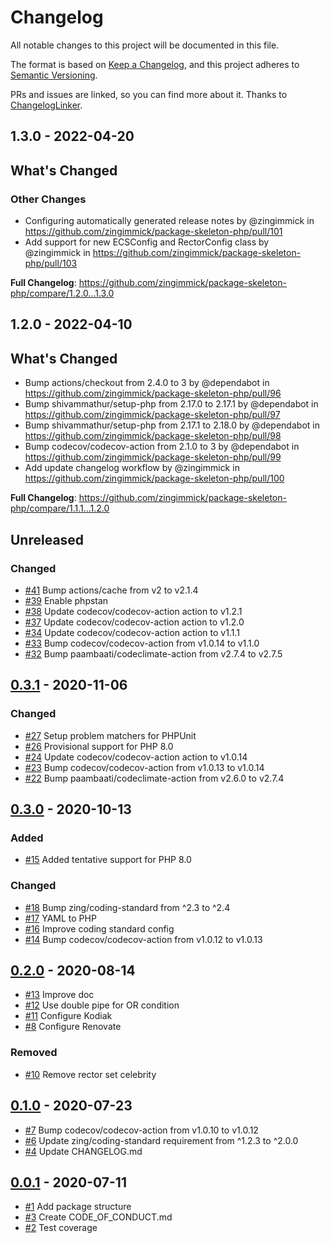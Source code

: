 # Changelog

All notable changes to this project will be documented in this file.

The format is based on [Keep a Changelog](https://keepachangelog.com/en/1.0.0/),
and this project adheres to [Semantic Versioning](https://semver.org/spec/v2.0.0.html).

PRs and issues are linked, so you can find more about it. Thanks to [ChangelogLinker](https://github.com/Symplify/ChangelogLinker).

<!-- changelog-linker -->
## 1.3.0 - 2022-04-20

<!-- Release notes generated using configuration in .github/release.yml at 1.x -->
## What's Changed

### Other Changes

- Configuring automatically generated release notes by @zingimmick in https://github.com/zingimmick/package-skeleton-php/pull/101
- Add support for new ECSConfig and RectorConfig class by @zingimmick in https://github.com/zingimmick/package-skeleton-php/pull/103

**Full Changelog**: https://github.com/zingimmick/package-skeleton-php/compare/1.2.0...1.3.0

## 1.2.0 - 2022-04-10

## What's Changed

- Bump actions/checkout from 2.4.0 to 3 by @dependabot in https://github.com/zingimmick/package-skeleton-php/pull/96
- Bump shivammathur/setup-php from 2.17.0 to 2.17.1 by @dependabot in https://github.com/zingimmick/package-skeleton-php/pull/97
- Bump shivammathur/setup-php from 2.17.1 to 2.18.0 by @dependabot in https://github.com/zingimmick/package-skeleton-php/pull/98
- Bump codecov/codecov-action from 2.1.0 to 3 by @dependabot in https://github.com/zingimmick/package-skeleton-php/pull/99
- Add update changelog workflow by @zingimmick in https://github.com/zingimmick/package-skeleton-php/pull/100

**Full Changelog**: https://github.com/zingimmick/package-skeleton-php/compare/1.1.1...1.2.0

## Unreleased

### Changed

- [#41](https://github.com/zingimmick/package-skeleton-php/pull/41) Bump actions/cache from v2 to v2.1.4
- [#39](https://github.com/zingimmick/package-skeleton-php/pull/39) Enable phpstan
- [#38](https://github.com/zingimmick/package-skeleton-php/pull/38) Update codecov/codecov-action action to v1.2.1
- [#37](https://github.com/zingimmick/package-skeleton-php/pull/37) Update codecov/codecov-action action to v1.2.0
- [#34](https://github.com/zingimmick/package-skeleton-php/pull/34) Update codecov/codecov-action action to v1.1.1
- [#33](https://github.com/zingimmick/package-skeleton-php/pull/33) Bump codecov/codecov-action from v1.0.14 to v1.1.0
- [#32](https://github.com/zingimmick/package-skeleton-php/pull/32) Bump paambaati/codeclimate-action from v2.7.4 to v2.7.5

## [0.3.1](https://github.com/zingimmick/package-skeleton-php/compare/0.3.0...0.3.1) - 2020-11-06

### Changed

- [#27](https://github.com/zingimmick/package-skeleton-php/pull/27) Setup problem matchers for PHPUnit
- [#26](https://github.com/zingimmick/package-skeleton-php/pull/26) Provisional support for PHP 8.0
- [#24](https://github.com/zingimmick/package-skeleton-php/pull/24) Update codecov/codecov-action action to v1.0.14
- [#23](https://github.com/zingimmick/package-skeleton-php/pull/23) Bump codecov/codecov-action from v1.0.13 to v1.0.14
- [#22](https://github.com/zingimmick/package-skeleton-php/pull/22) Bump paambaati/codeclimate-action from v2.6.0 to v2.7.4

## [0.3.0](https://github.com/zingimmick/package-skeleton-php/compare/0.2.0...0.3.0) - 2020-10-13

### Added

- [#15](https://github.com/zingimmick/package-skeleton-php/pull/15) Added tentative support for PHP 8.0

### Changed

- [#18](https://github.com/zingimmick/package-skeleton-php/pull/18) Bump zing/coding-standard from ^2.3 to ^2.4
- [#17](https://github.com/zingimmick/package-skeleton-php/pull/17) YAML to PHP
- [#16](https://github.com/zingimmick/package-skeleton-php/pull/16) Improve coding standard config
- [#14](https://github.com/zingimmick/package-skeleton-php/pull/14) Bump codecov/codecov-action from v1.0.12 to v1.0.13

## [0.2.0](https://github.com/zingimmick/package-skeleton-php/compare/0.1.0...0.2.0) - 2020-08-14

- [#13](https://github.com/zingimmick/package-skeleton-php/pull/13) Improve doc
- [#12](https://github.com/zingimmick/package-skeleton-php/pull/12) Use double pipe for OR condition
- [#11](https://github.com/zingimmick/package-skeleton-php/pull/11) Configure Kodiak
- [#8](https://github.com/zingimmick/package-skeleton-php/pull/8) Configure Renovate

### Removed

- [#10](https://github.com/zingimmick/package-skeleton-php/pull/10) Remove rector set celebrity

## [0.1.0](https://github.com/zingimmick/package-skeleton-php/compare/0.0.1...0.1.0) - 2020-07-23

- [#7](https://github.com/zingimmick/package-skeleton-php/pull/7) Bump codecov/codecov-action from v1.0.10 to v1.0.12
- [#6](https://github.com/zingimmick/package-skeleton-php/pull/6) Update zing/coding-standard requirement from ^1.2.3 to ^2.0.0
- [#4](https://github.com/zingimmick/package-skeleton-php/pull/4) Update CHANGELOG.md

## [0.0.1](https://github.com/zingimmick/package-skeleton-php/releases/tag/0.0.1) - 2020-07-11

- [#1](https://github.com/zingimmick/package-skeleton-php/pull/1) Add package structure
- [#3](https://github.com/zingimmick/package-skeleton-php/pull/3) Create CODE_OF_CONDUCT.md
- [#2](https://github.com/zingimmick/package-skeleton-php/pull/2) Test coverage
